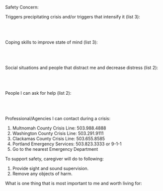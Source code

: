 Safety Concern:

Triggers precipitating crisis and/or triggers that intensify it (list 3):<br/><br/><br/><br/>

Coping skills to improve state of mind (list 3):<br/><br/><br/><br/>

Social situations and people that distract me and decrease distress (list 2):<br/><br/><br/><br/>

People I can ask for help (list 2):<br/><br/><br/><br/>

Professional/Agencies I can contact during a crisis:
1. Multnomah County Crisis Line: 503.988.4888
2. Washington County Crisis Line: 503.291.9111
3. Clackamas County Crisis Line: 503.655.8585
4. Portland Emergency Services: 503.823.3333 or 9-1-1
5. Go to the nearest Emergency Department

To support safety, caregiver will do to following:
1. Provide sight and sound supervision.
2. Remove any objects of harm.

What is one thing that is most important to me and worth living for:
